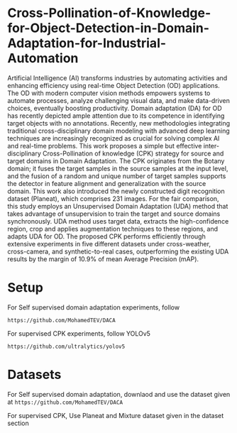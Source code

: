 # Cross-Pollination-of-Knowledge-for-Object-Detection-in-Domain-Adaptation-for-Industrial-Automation
Artificial Intelligence (AI) transforms industries by automating activities and
enhancing efficiency using real-time Object Detection (OD) applications. The OD
with modern computer vision methods empowers systems to automate processes,
analyze challenging visual data, and make data-driven choices, eventually boosting
productivity. Domain adaptation (DA) for OD has recently depicted ample
attention due to its competence in identifying target objects with no annotations.
Recently, new methodologies integrating traditional cross-disciplinary domain
modeling with advanced deep learning techniques are increasingly recognized as
crucial for solving complex AI and real-time problems. This work proposes a simple
but effective inter-disciplinary Cross-Pollination of knowledge (CPK) strategy
for source and target domains in Domain Adaptation. The CPK originates from
the Botany domain; it fuses the target samples in the source samples at the input
level, and the fusion of a random and unique number of target samples supports
the detector in feature alignment and generalization with the source domain. This
work also introduced the newly constructed digit recognition dataset (Planeat),
which comprises 231 images. For the fair comparison, this study employs an
Unsupervised Domain Adaptation (UDA) method that takes advantage of unsupervision
to train the target and source domains synchronously. UDA method
uses target data, extracts the high-confidence region, crop and applies augmentation
techniques to these regions, and adapts UDA for OD. The proposed CPK
performs efficiently through extensive experiments in five different datasets under cross-weather, cross-camera, and synthetic-to-real cases, outperforming the existing UDA results by the margin of 10.9% of mean Average Precision (mAP).



# Setup
For Self supervised domain adaptation experiments, follow  

`https://github.com/MohamedTEV/DACA`

For supervised CPK experiments, follow YOLOv5  

`https://github.com/ultralytics/yolov5`

# Datasets
For Self supervised domain adaptation, downlaod and use the dataset given at  `https://github.com/MohamedTEV/DACA`  

For supervised CPK, Use Planeat and Mixture dataset given in the dataset section
